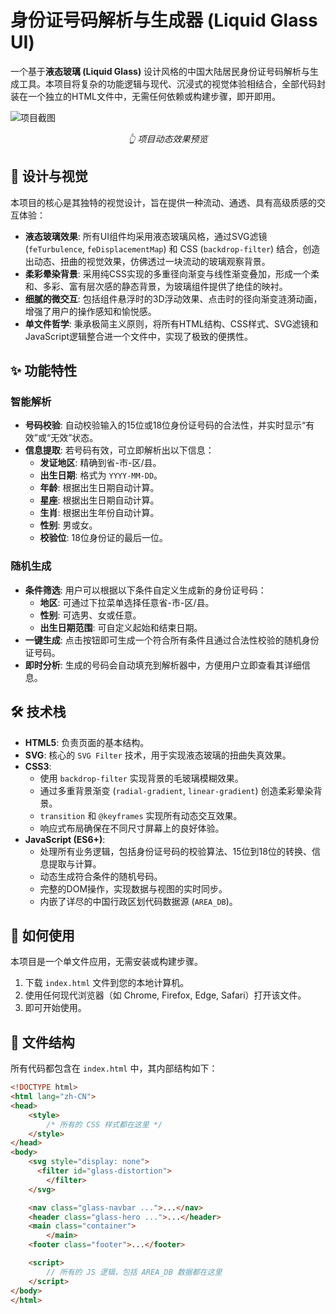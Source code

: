 # 身份证号码解析与生成器 (Liquid Glass UI)

一个基于**液态玻璃 (Liquid Glass)** 设计风格的中国大陆居民身份证号码解析与生成工具。本项目将复杂的功能逻辑与现代、沉浸式的视觉体验相结合，全部代码封装在一个独立的HTML文件中，无需任何依赖或构建步骤，即开即用。

![项目截图](https://i.imgur.com/8Qp2Lg7.gif)
*<p align="center">👆 项目动态效果预览</p>*

## 🎨 设计与视觉

本项目的核心是其独特的视觉设计，旨在提供一种流动、通透、具有高级质感的交互体验：

* **液态玻璃效果**: 所有UI组件均采用液态玻璃风格，通过SVG滤镜 (`feTurbulence`, `feDisplacementMap`) 和 CSS (`backdrop-filter`) 结合，创造出动态、扭曲的视觉效果，仿佛透过一块流动的玻璃观察背景。
* **柔彩晕染背景**: 采用纯CSS实现的多重径向渐变与线性渐变叠加，形成一个柔和、多彩、富有层次感的静态背景，为玻璃组件提供了绝佳的映衬。
* **细腻的微交互**: 包括组件悬浮时的3D浮动效果、点击时的径向渐变涟漪动画，增强了用户的操作感知和愉悦感。
* **单文件哲学**: 秉承极简主义原则，将所有HTML结构、CSS样式、SVG滤镜和JavaScript逻辑整合进一个文件中，实现了极致的便携性。

## ✨ 功能特性

### 智能解析

* **号码校验**: 自动校验输入的15位或18位身份证号码的合法性，并实时显示“有效”或“无效”状态。
* **信息提取**: 若号码有效，可立即解析出以下信息：
    * **发证地区**: 精确到省-市-区/县。
    * **出生日期**: 格式为 `YYYY-MM-DD`。
    * **年龄**: 根据出生日期自动计算。
    * **星座**: 根据出生日期自动计算。
    * **生肖**: 根据出生年份自动计算。
    * **性别**: 男或女。
    * **校验位**: 18位身份证的最后一位。

### 随机生成

* **条件筛选**: 用户可以根据以下条件自定义生成新的身份证号码：
    * **地区**: 可通过下拉菜单选择任意省-市-区/县。
    * **性别**: 可选男、女或任意。
    * **出生日期范围**: 可自定义起始和结束日期。
* **一键生成**: 点击按钮即可生成一个符合所有条件且通过合法性校验的随机身份证号码。
* **即时分析**: 生成的号码会自动填充到解析器中，方便用户立即查看其详细信息。

## 🛠️ 技术栈

* **HTML5**: 负责页面的基本结构。
* **SVG**: 核心的 `SVG Filter` 技术，用于实现液态玻璃的扭曲失真效果。
* **CSS3**:
    * 使用 `backdrop-filter` 实现背景的毛玻璃模糊效果。
    * 通过多重背景渐变 (`radial-gradient`, `linear-gradient`) 创造柔彩晕染背景。
    * `transition` 和 `@keyframes` 实现所有动态交互效果。
    * 响应式布局确保在不同尺寸屏幕上的良好体验。
* **JavaScript (ES6+)**:
    * 处理所有业务逻辑，包括身份证号码的校验算法、15位到18位的转换、信息提取与计算。
    * 动态生成符合条件的随机号码。
    * 完整的DOM操作，实现数据与视图的实时同步。
    * 内嵌了详尽的中国行政区划代码数据源 (`AREA_DB`)。

## 🚀 如何使用

本项目是一个单文件应用，无需安装或构建步骤。

1.  下载 `index.html` 文件到您的本地计算机。
2.  使用任何现代浏览器（如 Chrome, Firefox, Edge, Safari）打开该文件。
3.  即可开始使用。

## 📄 文件结构

所有代码都包含在 `index.html` 中，其内部结构如下：

```html
<!DOCTYPE html>
<html lang="zh-CN">
<head>
    <style>
        /* 所有的 CSS 样式都在这里 */
    </style>
</head>
<body>
    <svg style="display: none">
      <filter id="glass-distortion">
        </filter>
    </svg>

    <nav class="glass-navbar ...">...</nav>
    <header class="glass-hero ...">...</header>
    <main class="container">
        </main>
    <footer class="footer">...</footer>

    <script>
        // 所有的 JS 逻辑，包括 AREA_DB 数据都在这里
    </script>
</body>
</html>
